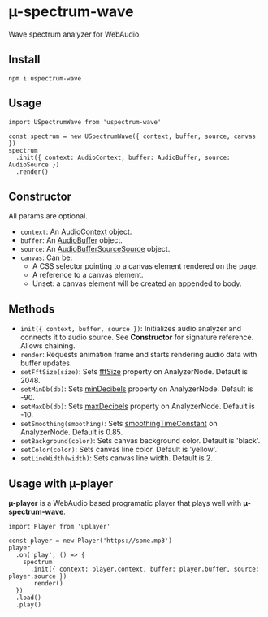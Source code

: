 # µ-spectrum-wave

Wave spectrum analyzer for WebAudio.

## Install

`npm i uspectrum-wave`

## Usage

```
import USpectrumWave from 'uspectrum-wave'

const spectrum = new USpectrumWave({ context, buffer, source, canvas })
spectrum
  .init({ context: AudioContext, buffer: AudioBuffer, source: AudioSource })
  .render()
```

## Constructor

All params are optional.

- `context`: An [AudioContext](https://developer.mozilla.org/en-US/docs/Web/API/AudioContext) object.
- `buffer`: An [AudioBuffer](https://developer.mozilla.org/en-US/docs/Web/API/AudioBuffer) object.
- `source`: An [AudioBufferSourceSource](https://developer.mozilla.org/en-US/docs/Web/API/AudioBufferSourceNode) object.
- `canvas`: Can be:
  - A CSS selector pointing to a canvas element rendered on the page.
  - A reference to a canvas element.
  - Unset: a canvas element will be created an appended to body.

## Methods

- `init({ context, buffer, source })`: Initializes audio analyzer and connects it to audio source. See **Constructor** for signature reference. Allows chaining.
- `render`: Requests animation frame and starts rendering audio data with buffer updates.
- `setFftSize(size)`: Sets [fftSize](https://developer.mozilla.org/en-US/docs/Web/API/AnalyserNode/fftSize) property on AnalyzerNode. Default is 2048.
- `setMinDb(db)`: Sets [minDecibels](https://developer.mozilla.org/en-US/docs/Web/API/AnalyserNode/minDecibels) property on AnalyzerNode. Default is -90.
- `setMaxDb(db)`: Sets [maxDecibels](https://developer.mozilla.org/en-US/docs/Web/API/AnalyserNode/maxDecibels) property on AnalyzerNode. Default is -10.
- `setSmoothing(smoothing)`: Sets [smoothingTimeConstant](https://developer.mozilla.org/en-US/docs/Web/API/AnalyserNode/smoothingTimeConstant) on AnalyzerNode. Default is 0.85.
- `setBackground(color)`: Sets canvas background color. Default is 'black'.
- `setColor(color)`: Sets canvas line color. Default is 'yellow'.
- `setLineWidth(width)`: Sets canvas line width. Default is 2.

## Usage with µ-player

**µ-player** is a WebAudio based programatic player that plays well with **µ-spectrum-wave**.

```
import Player from 'uplayer'

const player = new Player('https://some.mp3')
player
  .on('play', () => {
    spectrum
      .init({ context: player.context, buffer: player.buffer, source: player.source })
      .render()
  })
  .load()
  .play()
```
